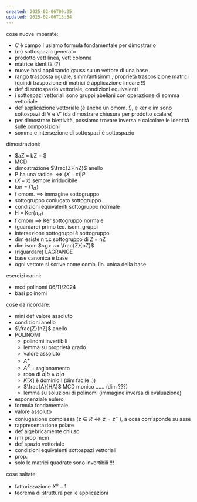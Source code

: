 ```yaml
---
created: 2025-02-06T09:35
updated: 2025-02-06T13:54
---
```

cose nuove imparate:
- $C$ è campo ! usiamo formula fondamentale per dimostrarlo 
- (m) sottospazio generato
- prodotto vett linea, vett colonna
- matrice identità (?)
- nuove basi applicando gauss su un vettore di una base
- rango trasposta uguale, simm/antisimm., proprietà trasposizione matrici (quindi traspozione di matrici è applicazione lineare !!)
- def di sottospazio vettoriale, condizioni equivalenti
- i sottospazi vettoriali sono gruppi abeliani con operazione di somma vettoriale
- def applicazione vettoriale (è anche un omom. !), e ker e im sono sottospazi di V e V’ (da dimostrare chiusura per prodotto scalare)
- per dimostrare biettività, possiamo trovare inversa e calcolare le identità sulle composizioni
- somma e intersezione di sottospazi è sottospazio

dimostrazioni:
- $aZ = bZ = $
- MCD
- dimostrazione $\frac{Z}{nZ}$ anello
- P ha una radice $\iff (X-x)|P$
- $(X-x)$ sempre irriducibile
- ker = ${\{1_G}\}$
- f omom. $\implies$ immagine sottogruppo
- sottogruppo coniugato sottogruppo
- condizioni equivalenti sottogruppo normale
- H = Ker($\pi_{H}$)
- f omom $\implies$ Ker sottogruppo normale
- (guardare) primo teo. isom. gruppi
- intersezione sottogruppi è sottogruppo
- dim esiste n t.c sottogruppo di Z = nZ
- dim isom $<g> ~= \frac{Z}{nZ}$
- (riguardare) LAGRANGE
- base canonica è base
- ogni vettore si scrive come comb. lin. unica della base

esercizi carini:
- mcd polinomi 06/11/2024
- basi polinomi

cose da ricordare: 
- mini def valore assoluto
- condizioni anello
- $\frac{Z}{nZ}$ anello
- POLINOMI
	- polinomi invertibili
	- lemma su proprietà grado
	- valore assoluto
	- $A^+$
	- $A^X$ + ragionamento
	 - roba di $a|b \land b|a$
	 - $K[X]$ è dominio ! (dim facile :))
	 - $\frac{A}{HA}$
	 MCD monico …… (dim ???)
	 - lemma su soluzioni di polinomi (immagine inversa di evaluazione)
- esponenziale eulero
- formula fondamentale
- valore assoluto
- coniugazione complessa ($z \in R \iff z = z^-$ ), a cosa corrisponde su asse
- rappresentazione polare
- def algebricamente chiuso
- (m) prop mcm
- def spazio vettoriale
- condizioni equivalenti sottospazi vettoriali
- prop.
- solo le matrici quadrate sono invertibili !!!

cose saltate:
- fattorizzazione $X^n-1$
- teorema di struttura per le applicazioni